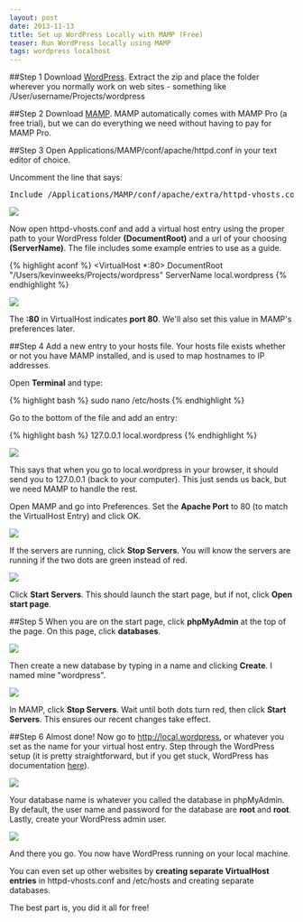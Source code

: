 ```yaml
---
layout: post
date: 2013-11-13
title: Set up WordPress Locally with MAMP (Free)
teaser: Run WordPress locally using MAMP
tags: wordpress localhost
---
```


##Step 1
Download [WordPress](http://wordpress.org/download/). Extract the zip and place the folder wherever you normally work on web sites - something like /User/username/Projects/wordpress

##Step 2
Download [MAMP](http://www.mamp.info/en/downloads/). MAMP automatically comes with MAMP Pro (a free trial), but we can do everything we need without having to pay for MAMP Pro.

##Step 3
Open Applications/MAMP/conf/apache/httpd.conf in your text editor of choice.

Uncomment the line that says: 

<pre>Include /Applications/MAMP/conf/apache/extra/httpd-vhosts.conf</pre>

<img class="frame" src="/img/mamp-httpd-conf.png">

Now open httpd-vhosts.conf and add a virtual host entry using the proper path to your WordPress folder **(DocumentRoot)** and a url of your choosing **(ServerName)**. The file includes some example entries to use as a guide.

{% highlight aconf %}
<VirtualHost *:80>
  DocumentRoot "/Users/kevinweeks/Projects/wordpress"
  ServerName local.wordpress
<VirtualHost>
{% endhighlight %}

<img class="frame" src="/img/mamp-httpd-conf-virtual-host.png">

The **:80** in VirtualHost indicates **port 80**. We'll also set this value in MAMP's preferences later.

##Step 4
Add a new entry to your hosts file. Your hosts file exists whether or not you have MAMP installed, and is used to map hostnames to IP addresses.

Open **Terminal** and type:

{% highlight bash %}
sudo nano /etc/hosts
{% endhighlight %}

Go to the bottom of the file and add an entry:

{% highlight bash %}
127.0.0.1 local.wordpress
{% endhighlight %}

<img class="frame" src="/img/mamp-new-host-entry.png">

This says that when you go to local.wordpress in your browser, it should send you to 127.0.0.1 (back to your computer). This just sends us back, but we need MAMP to handle the rest.

Open MAMP and go into Preferences. Set the **Apache Port** to 80 (to match the VirtualHost Entry) and click OK.

<img class="frame" src="/img/mamp-preferences-port.png">

If the servers are running, click **Stop Servers**. You will know the servers are running if the two dots are green instead of red.

<img class="frame" src="/img/mamp-servers-running.png">

Click **Start Servers**. This should launch the start page, but if not, click **Open start page**.

##Step 5
When you are on the start page, click **phpMyAdmin** at the top of the page. On this page, click **databases**.

<img class="frame" src="/img/mamp-php-myadmin.png">

Then create a new database by typing in a name and clicking **Create**. I named mine "wordpress".

<img class="frame" src="/img/mamp-new-database.png">

In MAMP, click **Stop Servers**. Wait until both dots turn red, then click **Start Servers**. This ensures our recent changes take effect.

##Step 6
Almost done! Now go to http://local.wordpress, or whatever you set as the name for your virtual host entry. Step through the WordPress setup (it is pretty straightforward, but if you get stuck, WordPress has documentation [here](http://codex.wordpress.org/Installing_WordPress#Famous_5-Minute_Install)). 

<img class="frame" src="/img/mamp-wordpress-config.png">

Your database name is whatever you called the database in phpMyAdmin. By default, the user name and password for the database are **root** and **root**. Lastly, create your WordPress admin user. 

<img class="frame" src="/img/mamp-wordpress-install.png">

And there you go. You now have WordPress running on your local machine. 

You can even set up other websites by **creating separate VirtualHost entries** in httpd-vhosts.conf and /etc/hosts and creating separate databases.

The best part is, you did it all for free!